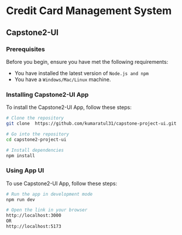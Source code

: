 # Credit Card Management System

## Capstone2-UI

### Prerequisites

Before you begin, ensure you have met the following requirements:

* You have installed the latest version of `Node.js and npm`
* You have a `Windows/Mac/Linux` machine.

### Installing Capstone2-UI App

To install the Capstone2-UI App, follow these steps:

```bash
# Clone the repository
git clone  https://github.com/kumaratul31/capstone-project-ui.git

# Go into the repository
cd capstone2-project-ui

# Install dependencies
npm install
```

### Using App UI

To use Capstone2-UI App, follow these steps:

```bash
# Run the app in development mode
npm run dev

# Open the link in your browser
http://localhost:3000 
OR
http://localhost:5173
```
